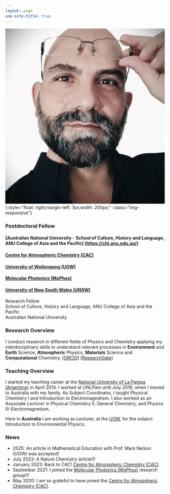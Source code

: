 ```yaml
---
layout: page
use-site-title: true
---
```


![profile-pic](/assets/img/Profile_picture_PSeb.jpg){:style="float: right;margin-left: 7px;width: 200px;" :class="img-responsive"}
### Postdoctoral Fellow
#### [Australian National University - School of Culture, History and Language, ANU College of Asia and the Pacific] (https://chl.anu.edu.au/)
#### [Centre for Atmospheric Chemistry (CAC)](https://www.uow.edu.au/science-medicine-health/research/centre-for-atmospheric-chemistry/)<br />
#### [University of Wollongong (UOW)](https://www.uow.edu.au/) <br />
#### [Molecular Photonics (MoPhos)](https://molecularphotonics.sydney/)<br />
#### [University of New South Wales (UNSW)](https://www.unsw.edu.au/) <br />

Research Fellow <br />
School of Culture, History and Language, ANU College of Asia and the Pacific <br />
Australian National University  <br />

### Research Overview

I conduct research in different fields of Physics and Chemistry applying my interdisciplinary skills to understand relevant processes in **Environment** and **Earth** Science, **Atmospheric** Physics, **Materials** Science and **Computational** Chemistry. 
[[ORCiD]]( https://orcid.org/0000-0002-5729-7509) [[ResearchGate]](https://www.researchgate.net/profile/Paolo-Sebastianelli)

### Teaching Overview

I started my teaching career at the [National University of La Pampa (Argentina)](https://www.unlpam.edu.ar/) in April 2014. I worked at UNLPam until July 2019, when I moved to Australia with my family. As Subject Coordinator, I taught Physical Chemistry I and Introduction to Electromagnetism. I also worked as an Associate Lecturer in Physical Chemistry II, General Chemistry, and Physics III-Electromagnetism. 

Here in **Australia** I am working as Lecturer, at the [UOW](https://www.uow.edu.au/), for the subject Introduction to Environmental Physics. 

### News
- 2025: An article in Mathematical Education with Prof. Mark Nelson (UOW) was accepted! 
- July 2023: A Nature Chemistry article!!!
- January 2023: Back to CAC! [Centre for Atmospheric Chemistry (CAC)](https://www.uow.edu.au/science-medicine-health/research/centre-for-atmospheric-chemistry/).
- September 2021: I joined the [Molecular Photonics (MoPhos)](https://molecularphotonics.sydney/) research group!!! 
- May 2020: I am so grateful to have joined the [Centre for Atmospheric Chemistry (CAC)](https://www.uow.edu.au/science-medicine-health/research/centre-for-atmospheric-chemistry/).
